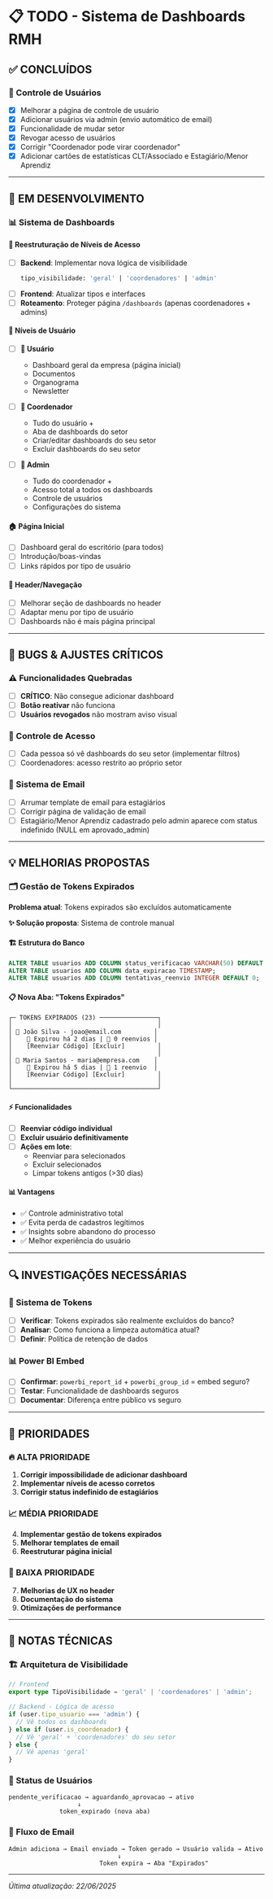 # 📋 TODO - Sistema de Dashboards RMH

## ✅ CONCLUÍDOS

### 🔧 Controle de Usuários
- [x] Melhorar a página de controle de usuário
- [x] Adicionar usuários via admin (envio automático de email)
- [x] Funcionalidade de mudar setor
- [x] Revogar acesso de usuários
- [x] Corrigir "Coordenador pode virar coordenador"
- [x] Adicionar cartões de estatísticas CLT/Associado e Estagiário/Menor Aprendiz

---

## 🚧 EM DESENVOLVIMENTO

### 📊 Sistema de Dashboards

#### 🎯 Reestruturação de Níveis de Acesso
- [ ] **Backend**: Implementar nova lógica de visibilidade
  ```sql
  tipo_visibilidade: 'geral' | 'coordenadores' | 'admin'
  ```
- [ ] **Frontend**: Atualizar tipos e interfaces
- [ ] **Roteamento**: Proteger página `/dashboards` (apenas coordenadores + admins)

#### 👥 Níveis de Usuário
- [ ] **👤 Usuário**
  - Dashboard geral da empresa (página inicial)
  - Documentos
  - Organograma
  - Newsletter
  
- [ ] **👑 Coordenador**
  - Tudo do usuário +
  - Aba de dashboards do setor
  - Criar/editar dashboards do seu setor
  - Excluir dashboards do seu setor
  
- [ ] **🔧 Admin**
  - Tudo do coordenador +
  - Acesso total a todos os dashboards
  - Controle de usuários
  - Configurações do sistema

#### 🏠 Página Inicial
- [ ] Dashboard geral do escritório (para todos)
- [ ] Introdução/boas-vindas
- [ ] Links rápidos por tipo de usuário

#### 🧭 Header/Navegação
- [ ] Melhorar seção de dashboards no header
- [ ] Adaptar menu por tipo de usuário
- [ ] Dashboards não é mais página principal

---

## 🐛 BUGS & AJUSTES CRÍTICOS

### ⚠️ Funcionalidades Quebradas
- [ ] **CRÍTICO**: Não consegue adicionar dashboard
- [ ] **Botão reativar** não funciona
- [ ] **Usuários revogados** não mostram aviso visual

### 🔐 Controle de Acesso
- [ ] Cada pessoa só vê dashboards do seu setor (implementar filtros)
- [ ] Coordenadores: acesso restrito ao próprio setor

### 📧 Sistema de Email
- [ ] Arrumar template de email para estagiários
- [ ] Corrigir página de validação de email
- [ ] Estagiário/Menor Aprendiz cadastrado pelo admin aparece com status indefinido (NULL em aprovado_admin)

---

## 💡 MELHORIAS PROPOSTAS

### 🗂️ Gestão de Tokens Expirados
**Problema atual**: Tokens expirados são excluídos automaticamente

**✨ Solução proposta**: Sistema de controle manual

#### 🏗️ Estrutura do Banco
```sql
ALTER TABLE usuarios ADD COLUMN status_verificacao VARCHAR(50) DEFAULT 'pendente';
ALTER TABLE usuarios ADD COLUMN data_expiracao TIMESTAMP;
ALTER TABLE usuarios ADD COLUMN tentativas_reenvio INTEGER DEFAULT 0;
```

#### 📋 Nova Aba: "Tokens Expirados"
```
┌─ TOKENS EXPIRADOS (23) ────────────────┐
│                                        │
│ 👤 João Silva - joao@email.com         │
│    📅 Expirou há 2 dias | 🔄 0 reenvios │
│    [Reenviar Código] [Excluir]         │
│                                        │
│ 👤 Maria Santos - maria@empresa.com    │
│    📅 Expirou há 5 dias | 🔄 1 reenvio  │
│    [Reenviar Código] [Excluir]         │
│                                        │
└────────────────────────────────────────┘
```

#### ⚡ Funcionalidades
- [ ] **Reenviar código individual**
- [ ] **Excluir usuário definitivamente**
- [ ] **Ações em lote**:
  - Reenviar para selecionados
  - Excluir selecionados
  - Limpar tokens antigos (>30 dias)

#### 📊 Vantagens
- ✅ Controle administrativo total
- ✅ Evita perda de cadastros legítimos
- ✅ Insights sobre abandono do processo
- ✅ Melhor experiência do usuário

---

## 🔍 INVESTIGAÇÕES NECESSÁRIAS

### 🔐 Sistema de Tokens
- [ ] **Verificar**: Tokens expirados são realmente excluídos do banco?
- [ ] **Analisar**: Como funciona a limpeza automática atual?
- [ ] **Definir**: Política de retenção de dados

### 📊 Power BI Embed
- [ ] **Confirmar**: `powerbi_report_id` + `powerbi_group_id` = embed seguro?
- [ ] **Testar**: Funcionalidade de dashboards seguros
- [ ] **Documentar**: Diferença entre público vs seguro

---

## 🎯 PRIORIDADES

### 🔥 ALTA PRIORIDADE
1. **Corrigir impossibilidade de adicionar dashboard**
2. **Implementar níveis de acesso corretos**
3. **Corrigir status indefinido de estagiários**

### 📈 MÉDIA PRIORIDADE
4. **Implementar gestão de tokens expirados**
5. **Melhorar templates de email**
6. **Reestruturar página inicial**

### 🌟 BAIXA PRIORIDADE
7. **Melhorias de UX no header**
8. **Documentação do sistema**
9. **Otimizações de performance**

---

## 📝 NOTAS TÉCNICAS

### 🏗️ Arquitetura de Visibilidade
```typescript
// Frontend
export type TipoVisibilidade = 'geral' | 'coordenadores' | 'admin';

// Backend - Lógica de acesso
if (user.tipo_usuario === 'admin') {
  // Vê todos os dashboards
} else if (user.is_coordenador) {
  // Vê 'geral' + 'coordenadores' do seu setor
} else {
  // Vê apenas 'geral'
}
```

### 🔄 Status de Usuários
```
pendente_verificacao → aguardando_aprovacao → ativo
                   ↓
              token_expirado (nova aba)
```

### 📧 Fluxo de Email
```
Admin adiciona → Email enviado → Token gerado → Usuário valida → Ativo
                              ↓
                         Token expira → Aba "Expirados"
```

---

*Última atualização: 22/06/2025*